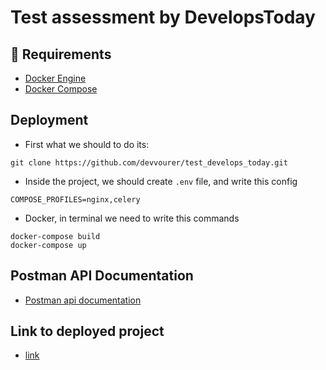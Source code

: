 # Test assessment by DevelopsToday


## 🐳 Requirements

- [Docker Engine](https://docs.docker.com/engine/install/)
- [Docker Compose](https://docs.docker.com/compose/install/)


## Deployment


 - First what we should to do its: 
```
git clone https://github.com/devvourer/test_develops_today.git
```
- Inside the project, we should create `.env` file, and write this config
```commandline
COMPOSE_PROFILES=nginx,celery
```

- Docker, in terminal we need to write this commands 
```
docker-compose build
docker-compose up
```

## Postman API Documentation

 - [Postman api documentation](https://www.postman.com/netex-kassa/workspace/test-developstoday/documentation/14689555-120ed368-739d-49b7-9b49-a7dfc3efff6e)

## Link to deployed project
 - [link](http://140.82.32.239:8000/api/article/)
